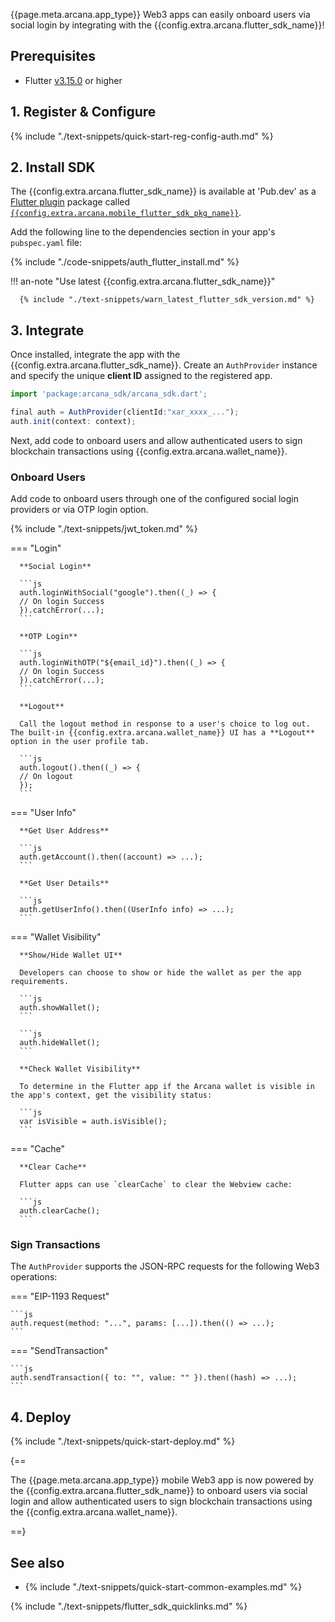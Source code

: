{{page.meta.arcana.app_type}} Web3 apps can easily onboard users via social login by integrating with the {{config.extra.arcana.flutter_sdk_name}}!

## Prerequisites

* Flutter [v3.15.0](https://flutter-ko.dev/development/tools/sdk/releases) or higher

## 1. Register & Configure

{% include "./text-snippets/quick-start-reg-config-auth.md" %}

## 2. Install SDK

The {{config.extra.arcana.flutter_sdk_name}} is available at 'Pub.dev' as a [Flutter plugin](https://docs.flutter.dev/packages-and-plugins/developing-packages) package called [`{{config.extra.arcana.mobile_flutter_sdk_pkg_name}}`](https://pub.dev/packages/arcana_auth_flutter). 

Add the following line to the dependencies section in your app's `pubspec.yaml` file:

{% include "./code-snippets/auth_flutter_install.md" %}

!!! an-note "Use latest {{config.extra.arcana.flutter_sdk_name}}"
  
      {% include "./text-snippets/warn_latest_flutter_sdk_version.md" %}

## 3. Integrate

Once installed, integrate the app with the {{config.extra.arcana.flutter_sdk_name}}. Create an `AuthProvider` instance and specify the unique **client ID** assigned to the registered app.

```javascript
import 'package:arcana_sdk/arcana_sdk.dart';

final auth = AuthProvider(clientId:"xar_xxxx_...");
auth.init(context: context);
```

Next, add code to onboard users and allow authenticated users to sign blockchain transactions using {{config.extra.arcana.wallet_name}}.

### Onboard Users

Add code to onboard users through one of the configured social login providers or via OTP login option. 

{% include "./text-snippets/jwt_token.md" %}

=== "Login"

      **Social Login**

      ```js
      auth.loginWithSocial("google").then((_) => {
      // On login Success
      }).catchError(...);
      ```

      **OTP Login**

      ```js
      auth.loginWithOTP("${email_id}").then((_) => {
      // On login Success
      }).catchError(...);
      ```

      **Logout**

      Call the logout method in response to a user's choice to log out. The built-in {{config.extra.arcana.wallet_name}} UI has a **Logout** option in the user profile tab.

      ```js
      auth.logout().then((_) => {
      // On logout
      });
      ```

=== "User Info"

      **Get User Address**

      ```js
      auth.getAccount().then((account) => ...);
      ```

      **Get User Details**

      ```js
      auth.getUserInfo().then((UserInfo info) => ...);
      ```

=== "Wallet Visibility"

      **Show/Hide Wallet UI**

      Developers can choose to show or hide the wallet as per the app requirements. 

      ```js
      auth.showWallet();
      ```

      ```js
      auth.hideWallet();
      ```

      **Check Wallet Visibility**

      To determine in the Flutter app if the Arcana wallet is visible in the app's context, get the visibility status:

      ```js
      var isVisible = auth.isVisible();
      ```

=== "Cache"

      **Clear Cache**

      Flutter apps can use `clearCache` to clear the Webview cache:

      ```js
      auth.clearCache();
      ```

### Sign Transactions

The `AuthProvider` supports the JSON-RPC requests for the following Web3 operations:

=== "EIP-1193 Request"

    ```js
    auth.request(method: "...", params: [...]).then(() => ...);
    ```

=== "SendTransaction"

    ```js
    auth.sendTransaction({ to: "", value: "" }).then((hash) => ...);
    ```

## 4. Deploy

{% include "./text-snippets/quick-start-deploy.md" %}

{==

The {{page.meta.arcana.app_type}} mobile Web3 app is now powered by the {{config.extra.arcana.flutter_sdk_name}} to onboard users via social login and allow authenticated users to sign blockchain transactions using the {{config.extra.arcana.wallet_name}}.

==}

## See also

* {% include "./text-snippets/quick-start-common-examples.md" %}

{% include "./text-snippets/flutter_sdk_quicklinks.md" %}
